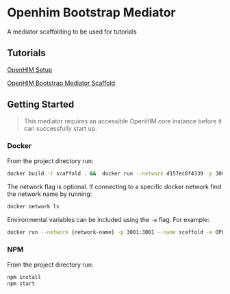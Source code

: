 # Openhim Bootstrap Mediator

A mediator scaffolding to be used for tutorials

## Tutorials

[OpenHIM Setup](https://github.com/jembi/openhim-mediator-tutorial/blob/master/0_Starting_OpenHIM.md)

[OpenHIM Bootstrap Mediator Scaffold](https://github.com/jembi/openhim-mediator-tutorial/blob/master/1_Scaffold_OpenHIM_Mediator.md)

## Getting Started

> This mediator requires an accessible OpenHIM core instance before it can successfully start up.

### Docker

From the project directory run:

```sh
docker build -t scaffold . &&  docker run --network d157ec8f4339 -p 3001:3001 --name scaffold scaffold
```

The network flag is optional. If connecting to a specific docker network find the network name by running:

```sh
docker network ls
```

Environmental variables can be included using the `-e` flag. For example:

```sh
docker run --network {network-name} -p 3001:3001 --name scaffold -e OPENHIM_TRUST_SELF_SIGNED=true scaffold
```

### NPM

From the project directory run:

```sh
npm install
npm start
```
